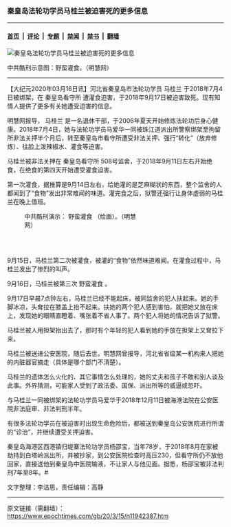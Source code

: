 ### 秦皇岛法轮功学员马桂兰被迫害死的更多信息

---

#### [首页](../../../..?n11942387) &nbsp;|&nbsp; [评论](../../../../../epoch-comment?n11942387) &nbsp;|&nbsp; [专题](../../../../../epoch-special?n11942387) &nbsp;|&nbsp; [禁闻](../../../../../epoch-news?n11942387) &nbsp;|&nbsp; [禁书](../../../../../books?n11942387) &nbsp;|&nbsp; [翻墙](https://github.com/gfw-breaker/nogfw/blob/master/README.md?n11942387)


<div><img alt="秦皇岛法轮功学员马桂兰被迫害死的更多信息" class="attachment-djy_600_400 size-djy_600_400 wp-post-image" src="https://i.epochtimes.com/assets/uploads/2020/03/2012-6-18-cmh-kuxingtu-04-800x450-600x400.jpg"/>
<div class="caption">
 <p>
  中共酷刑示意图：野蛮灌食。（明慧网）
 </p>
</div></div><hr/><div class="post_content" id="artbody" itemprop="articleBody">
 <!-- article content begin -->
 <p>
  【大纪元2020年03月16日讯】河北省秦皇岛市法轮功学员
  <ok href="https://www.epochtimes.com/gb/tag/%E9%A9%AC%E6%A1%82%E5%85%B0.html">
   马桂兰
  </ok>
  于2018年7月4日被绑架，在
  <ok href="https://www.epochtimes.com/gb/tag/%E7%A7%A6%E7%9A%87%E5%B2%9B%E7%9C%8B%E5%AE%88%E6%89%80.html">
   秦皇岛看守所
  </ok>
  遭灌食迫害，于2018年9月17日被迫害致死。现有知情人提供了更多有关她遭受迫害的信息。
 </p>
 <p>
  明慧网报导，
  <ok href="https://www.epochtimes.com/gb/tag/%E9%A9%AC%E6%A1%82%E5%85%B0.html">
   马桂兰
  </ok>
  是一名退休干部，于2006年夏天开始修炼法轮功后身心健康。2018年7月4日，她与法轮功学员马爱华一同被珠江道派出所警察绑架至拘留所非法关押半个月后，转至秦皇岛市看守所遭受非法关押、强行“转化”（放弃修炼）、往脸上泼辣椒水、灌食等迫害。
 </p>
 <p>
  马桂兰被非法关押在
  <ok href="https://www.epochtimes.com/gb/tag/%E7%A7%A6%E7%9A%87%E5%B2%9B%E7%9C%8B%E5%AE%88%E6%89%80.html">
   秦皇岛看守所
  </ok>
  508号监舍，于2018年9月11日左右开始绝食，在绝食的第四天开始遭受灌食迫害。
 </p>
 <p>
  第一次灌食，据推算是9月14日左右，给她灌的是芝麻糊状的东西，整个监舍的人都闻到了“食物”发出非常难闻的味道。灌完食之后，狱警还强行让身体虚弱的马桂兰在晚上值班。
 </p>
 <figure aria-describedby="caption-attachment-11942393" class="wp-caption aligncenter" id="attachment_11942393" style="width: 265px">
  <ok href="https://i.epochtimes.com/assets/uploads/2020/03/2004-6-6-force_feeding.jpg" target="_blank">
   <img alt="" class="wp-image-11942393" src="https://i.epochtimes.com/assets/uploads/2020/03/2004-6-6-force_feeding.jpg"/>
  </ok>
  <br/><figcaption class="wp-caption-text" id="caption-attachment-11942393">
   中共酷刑演示：
   <ok href="https://www.epochtimes.com/gb/tag/%E9%87%8E%E8%9B%AE%E7%81%8C%E9%A3%9F.html">
    野蛮灌食
   </ok>
   （绘画）。（明慧网）
  </figcaption><br/>
 </figure><br/>
 <p>
  9月15日，马桂兰第二次被灌食，被灌的“食物”依然味道难闻。在灌食过程中，马桂兰发出了惨烈的叫声。
 </p>
 <p>
  9月16日，马桂兰被第三次
  <ok href="https://www.epochtimes.com/gb/tag/%E9%87%8E%E8%9B%AE%E7%81%8C%E9%A3%9F.html">
   野蛮灌食
  </ok>
  。
 </p>
 <p>
  9月17日早晨7点钟左右，马桂兰已经不能起床，被同监舍的犯人扶起来。她的手脚冰凉，头耷拉在膝盖上抬不起来。扶她的两个犯人感到害怕，就把她又放在床上，发现她的眼睛直瞪着、嘴张着不省人事了。两个犯人将她的情况告诉了狱警。
 </p>
 <p>
  马桂兰被人用担架抬出去了，那时有个年轻的犯人看到她的手放在担架上又耷拉下来。
 </p>
 <div class="ar_articleContent" id="ar_bArticleContent">
  <p>
   马桂兰被送进公安医院，随后去世。明慧网曾报导，河北省省级某一机构来人把她的内脏器官摘走（具体是哪个部门不清楚）。
  </p>
  <p>
   马桂兰的遗体怎么火化的、其它事情怎么处理的，她的丈夫和孩子不敢和别人谈及此事。外界猜测，可能家人受到了政法委、国保、派出所等的威逼或恐吓。
  </p>
  <p>
   与马桂兰一同被绑架的法轮功学员马爱华于2018年12月11日被海港法院在公安医院非法庭审、非法判刑半年。
  </p>
  <p>
   有很多法轮功学员在被迫害时出现生命危险后，都被送到秦皇岛公安医院进行所谓的“诊治”，并继续遭受关押迫害。
  </p>
  <p>
   秦皇岛海港区西港镇归堤寨法轮功学员杨邵宝，当年78岁，于2018年8月在家被劫持到白塔岭派出所，并被抄家，到公安医院检查时高压230，但看守所仍不放他回家，直接送他到秦皇岛中医院输液，不让家人与他见面。据悉，杨邵宝被非法判刑7年至8年。#
  </p>
  <p>
   文字整理：李洁思，责任编辑：高静
  </p>
 </div>
 <!-- article content end -->
 <div id="below_article_ad">
 </div>
</div>


---

原文链接（需翻墙）：https://www.epochtimes.com/gb/20/3/15/n11942387.htm